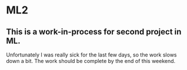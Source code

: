 # ML2

## This is a work-in-process  for second project in ML.

Unfortunately I was really sick for the last few days, so the work slows down a bit. The work should be complete by the end of this weekend.
